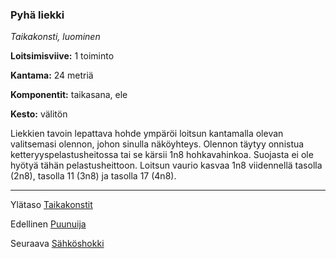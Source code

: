 ### Pyhä liekki

*Taikakonsti, luominen*

**Loitsimisviive:** 1 toiminto

**Kantama:** 24 metriä

**Komponentit:** taikasana, ele

**Kesto:** välitön

Liekkien tavoin lepattava hohde ympäröi loitsun kantamalla olevan valitsemasi olennon, johon sinulla näköyhteys. Olennon täytyy onnistua ketteryyspelastusheitossa tai se kärsii 1n8 hohkavahinkoa. Suojasta ei ole hyötyä tähän pelastusheittoon. Loitsun vaurio kasvaa 1n8 viidennellä tasolla (2n8), tasolla 11 (3n8) ja tasolla 17 (4n8).

----

Ylätaso [Taikakonstit](0_piirin_taikakonstit)

Edellinen [Puunuija](Puunuija)

Seuraava [Sähköshokki](Sähköshokki)